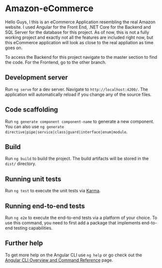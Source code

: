 # Amazon-eCommerce

Hello Guys, I this is an eCommerce Application resembling the real Amazon website. I used Angular for the Front End, .NET Core for the Backend and SQL Server for the database for this project. As of now, this is not a fully working project and exactly not all the features are included right now, but this eCommerce application will look as close to the real appliation as time goes on.

To access the Backend for this project navigate to the master section to find the code. For the Frontend, go to the other branch.

## Development server

Run `ng serve` for a dev server. Navigate to `http://localhost:4200/`. The application will automatically reload if you change any of the source files.

## Code scaffolding

Run `ng generate component component-name` to generate a new component. You can also use `ng generate directive|pipe|service|class|guard|interface|enum|module`.

## Build

Run `ng build` to build the project. The build artifacts will be stored in the `dist/` directory.

## Running unit tests

Run `ng test` to execute the unit tests via [Karma](https://karma-runner.github.io).

## Running end-to-end tests

Run `ng e2e` to execute the end-to-end tests via a platform of your choice. To use this command, you need to first add a package that implements end-to-end testing capabilities.

## Further help

To get more help on the Angular CLI use `ng help` or go check out the [Angular CLI Overview and Command Reference](https://angular.io/cli) page.
